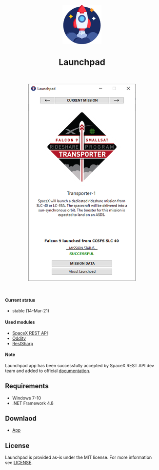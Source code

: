 <div align="center">
    <p align="center">
	    <img src="icon.png?raw=true" />
    </p>
    <h1 align="center">Launchpad</h1>
    <h3 align="center"></h3>
</div>

<br/>

<p align="center">
	<img src="screenshot.png?raw=true" />
</p>

<br/>

#### Current status

* stable (14-Mar-21)

#### Used modules

* [SpaceX REST API](https://github.com/r-spacex/SpaceX-API)
* [Oddity](https://github.com/Tearth/Oddity)
* [RestSharp](https://github.com/restsharp/RestSharp)

#### Note

Launchpad app has been successfully accepted by SpaceX REST API dev team and added to official [documentation](https://github.com/r-spacex/SpaceX-API/blob/master/docs/apps.md).

## Requirements

* Windows 7-10
* .NET Framework 4.8

## Downlaod

* [App](https://github.com/skyffx/Launchpad/releases/download/v2.0/Launchpad-2.0.zip)

## License

Launchpad is provided as-is under the MIT license. For more information see [LICENSE](LICENSE).
